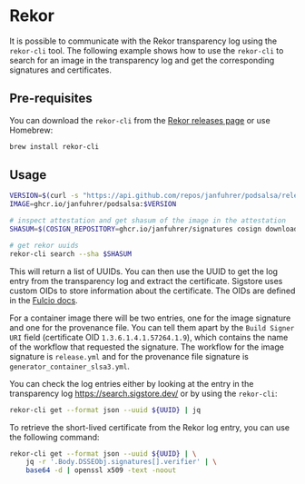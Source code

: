 # Rekor

It is possible to communicate with the Rekor transparency log using the `rekor-cli` tool. The following example shows how to use the `rekor-cli` to search for an image in the transparency log and get the corresponding signatures and certificates.

## Pre-requisites

You can download the `rekor-cli` from the [Rekor releases page](https://github.com/sigstore/rekor/releases) or use Homebrew:

```bash
brew install rekor-cli
```

## Usage

```bash
VERSION=$(curl -s "https://api.github.com/repos/janfuhrer/podsalsa/releases/latest" | jq -r '.tag_name')
IMAGE=ghcr.io/janfuhrer/podsalsa:$VERSION

# inspect attestation and get shasum of the image in the attestation
SHASUM=$(COSIGN_REPOSITORY=ghcr.io/janfuhrer/signatures cosign download attestation $IMAGE | jq -r '.payload' | base64 -d | jq -r '.subject[].digest.sha256')

# get rekor uuids
rekor-cli search --sha $SHASUM
```

This will return a list of UUIDs. You can then use the UUID to get the log entry from the transparency log and extract the certificate. Sigstore uses custom OIDs to store information about the certificate. The OIDs are defined in the [Fulcio docs](https://github.com/sigstore/fulcio/blob/main/docs/oid-info.md).

For a container image there will be two entries, one for the image signature and one for the provenance file. You can tell them apart by the `Build Signer URI` field (certificate OID `1.3.6.1.4.1.57264.1.9`), which contains the name of the workflow that requested the signature. The workflow for the image signature is `release.yml` and for the provenance file signature is `generator_container_slsa3.yml`.

You can check the log entries either by looking at the entry in the transparency log https://search.sigstore.dev/ or by using the `rekor-cli`:

```bash
rekor-cli get --format json --uuid ${UUID} | jq
```

To retrieve the short-lived certificate from the Rekor log entry, you can use the following command:

```bash
rekor-cli get --format json --uuid ${UUID} | \
    jq -r '.Body.DSSEObj.signatures[].verifier' | \
    base64 -d | openssl x509 -text -noout
```
